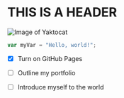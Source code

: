 # THIS IS A HEADER

![Image of Yaktocat](https://octodex.github.com/images/yaktocat.png)


``` javascript
var myVar = "Hello, world!";
```

- [X] Turn on GitHub Pages
- [ ] Outline my portfolio
- [ ] Introduce myself to the world






